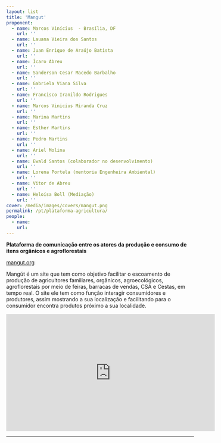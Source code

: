 ```yaml
---
layout: list
title: 'Mangut'
proponent:
  - name: Marcos Vinícius  - Brasília, DF
    url: ''
  - name: Lauana Vieira dos Santos
    url: ''
  - name: Juan Enrique de Araújo Batista
    url: ''
  - name: Ícaro Abreu
    url: ''
  - name: Sanderson Cesar Macedo Barbalho
    url: ''
  - name: Gabriela Viana Silva
    url: ''
  - name: Francisco Iranildo Rodrigues
    url: ''
  - name: Marcos Vinicius Miranda Cruz
    url: ''
  - name: Marina Martins
    url: ''
  - name: Esther Martins
    url: ''
  - name: Pedro Martins
    url: ''
  - name: Ariel Molina
    url: ''
  - name: Ewald Santos (colaborador no desenvolvimento)
    url: ''
  - name: Lorena Portela (mentoria Engenheira Ambiental)
    url: ''
  - name: Vitor de Abreu
    url: ''
  - name: Heloísa Boll (Mediação)
    url: ''
cover: /media/images/covers/mangut.png
permalink: /pt/plataforma-agricultura/
people:
  - name: 
    url: 
---
```


**Plataforma de comunicação entre os atores da produção e consumo de itens orgânicos e agroflorestais**

[mangut.org](https://mangut.org)
  
Mangút é um site que tem como objetivo facilitar o escoamento de produção de agricultores familiares, orgânicos, agroecológicos, agroflorestais por meio de feiras, barracas de vendas, CSA e Cestas, em tempo real. O site ele tem como função interagir consumidores e produtores, assim mostrando a sua localização e facilitando para o consumidor encontra produtos próximo a sua localidade.
  
<div class="video-wrapper video-wrapper-16x9">
<iframe width="560" height="315" src="https://www.youtube.com/embed/Liyn76_1CfM" frameborder="0" allow="accelerometer; autoplay; encrypted-media; gyroscope; picture-in-picture" allowfullscreen></iframe>
</div>
  
---
